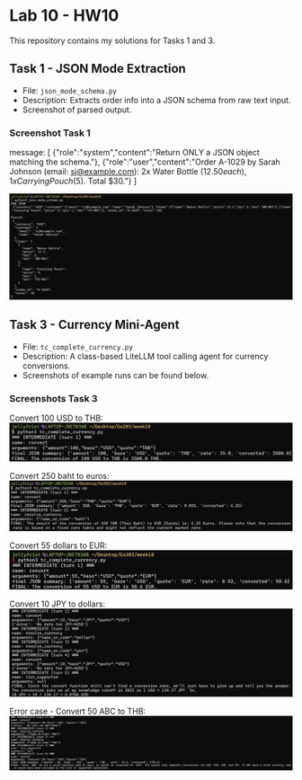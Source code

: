 # Lab 10 - HW10

This repository contains my solutions for Tasks 1 and 3.

## Task 1 - JSON Mode Extraction
- File: `json_mode_schema.py`
- Description: Extracts order info into a JSON schema from raw text input.
- Screenshot of parsed output.

### Screenshot Task 1
message: [
  {"role":"system","content":"Return ONLY a JSON object matching the schema."},
  {"role":"user","content":"Order A-1029 by Sarah Johnson (email: sj@example.com): 2x Water Bottle ($12.50 each), 1x Carrying Pouch ($5). Total $30."}
]

![expected JSON](screenshots/JSON_Schema.png)



## Task 3 - Currency Mini-Agent
- File: `tc_complete_currency.py`
- Description: A class-based LiteLLM tool calling agent for currency conversions.
- Screenshots of example runs can be found below.

### Screenshots Task 3
Convert 100 USD to THB:  
![100 USD to THB](screenshots/convert_100_USD_to_THB.png)

Convert 250 baht to euros:  
![250 baht to EUR](screenshots/convert_250_baht_to_euros.png)

Convert 55 dollars to EUR:  
![55 USD to EUR](screenshots/convert_55_dollars_to_EUR.png)

Convert 10 JPY to dollars:  
![10 JPY to USD](screenshots/convert_10_JPY_to_dollars.png)

Error case - Convert 50 ABC to THB:  
![50 ABC to THB](screenshots/convert_50_ABC_to_THB.png)
